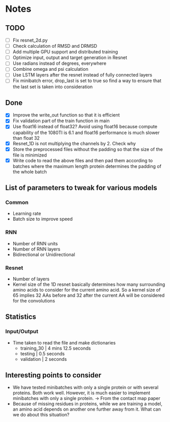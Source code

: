 # Notes

## TODO

- [ ] Fix resnet_2d.py
- [ ] Check calculation of RMSD and DRMSD
- [ ] Add multiple GPU support and distributed training
- [ ] Optimize input, output and target generation in Resnet
- [ ] Use radians instead of degrees, everywhere
- [ ] Combine omega and psi calculation
- [ ] Use LSTM layers after the resnet instead of fully connected layers
- [ ] Fix minibatch error, drop_last is set to true so find a way to ensure that the last set is taken into consideration

## Done

- [x] Improve the write_out function so that it is efficient
- [x] Fix validation part of the train function in main
- [x] Use float16 instead of float32? Avoid using float16 because compute capability of the 1080TI is 6.1 and float16 performance is much slower than float 32
- [x] Resnet_1D is not multiplying the channels by 2. Check why
- [x] Store the preprocessed files without the padding so that the size of the file is minimized
- [x] Write code to read the above files and then pad them according to batches where the maximum length protein determines the padding of the whole batch

## List of parameters to tweak for various models

### Common

- Learning rate
- Batch size to improve speed

### RNN

- Number of RNN units
- Number of RNN layers
- Bidirectional or Unidirectional

### Resnet

- Number of layers
- Kernel size of the 1D resnet basically determines how many surrounding amino acids to consider for the current amino acid. So a kernel size of 65 implies 32 AAs before and 32 after the current AA will be considered for the convolutions

## Statistics

### Input/Output

- Time taken to read the file and make dictionaries
  - training_30 | 4 mins 12.5 seconds
  - testing | 0.5 seconds
  - validation | 2 seconds

## Interesting points to consider

- We have tested minibatches with only a single protein or with several proteins. Both work well. However, it is much easier to implement minibatches with only a single protein. -> From the contact map paper
- Because of missing residues in proteins, while we are training a model, an amino acid depends on another one further away from it. What can we do about this situation?
